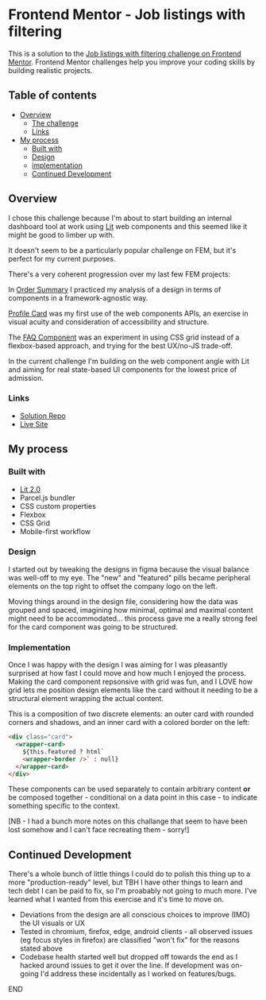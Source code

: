 # Frontend Mentor - Job listings with filtering

This is a solution to the [Job listings with filtering challenge on Frontend Mentor](https://www.frontendmentor.io/challenges/job-listings-with-filtering-ivstIPCt). Frontend Mentor challenges help you improve your coding skills by building realistic projects.

## Table of contents

- [Overview](#overview)
  - [The challenge](#the-challenge)
  - [Links](#links)
- [My process](#my-process)
  - [Built with](#built-with)
  - [Design](#design)
  - [implementation](#implementation)
  - [Continued Development](#continued-development)

## Overview

I chose this challenge because I'm about to start building an internal dashboard tool at work using [Lit](https://lit.dev/) web components and this seemed like it might be good to limber up with.

It doesn't seem to be a particularly popular challenge on FEM, but it's perfect for my current purposes.

There's a very coherent progression over my last few FEM projects:

In [Order Summary](https://markup-mitchell.github.io/frontend-mentor---order-summary/) I practiced my analysis of a design in terms of components in a framework-agnostic way.

[Profile Card](https://markup-mitchell.github.io/fem-profile-card-component/) was my first use of the web components APIs, an exercise in visual acuity and consideration of accessibility and structure.

The [FAQ Component](https://markup-mitchell.github.io/fem-faq/) was an experiment in using CSS grid instead of a flexbox-based approach, and trying for the best UX/no-JS trade-off.

In the current challenge I'm building on the web component angle with Lit and aiming for real state-based UI components for the lowest price of admission.

### Links

- [Solution Repo](https://github.com/markup-mitchell/static-job-listings-master)
- [Live Site](https://festive-ride-8521cc.netlify.app/)

## My process

### Built with

- [Lit 2.0](https://lit.dev/)
- Parcel.js bundler
- CSS custom properties
- Flexbox
- CSS Grid
- Mobile-first workflow

### Design

I started out by tweaking the designs in figma because the visual balance was well-off to my eye. The "new" and "featured" pills became peripheral elements on the top right to offset the company logo on the left.

Moving things around in the design file, considering how the data was grouped and spaced, imagining how minimal, optimal and maximal content might need to be accommodated... this process gave me a really strong feel for the card component was going to be structured.

### Implementation

Once I was happy with the design I was aiming for I was pleasantly surprised at how fast I could move and how much I enjoyed the process. Making the card component repsonsive with grid was fun, and I LOVE how grid lets me position design elements like the card without it needing to be a structural element wrapping the actual content.

This is a composition of two discrete elements: an outer card with rounded corners and shadows, and an inner card with a colored border on the left:

```HTML
<div class="card">
  <wrapper-card>
    ${this.featured ? html`
    <wrapper-border />` : null}
  </wrapper-card>
</div>
```

These components can be used separately to contain arbitrary content **or** be composed together - conditional on a data point in this case - to indicate something specific to the context.

[NB - I had a bunch more notes on this challange that seem to have been lost somehow and I can't face recreating them - sorry!]

## Continued Development

There's a whole bunch of little things I could do to polish this thing up to a more "production-ready" level, but TBH I have other things to learn and tech debt I can be paid to fix, so I'm proabably not going to much more. I've learned what I wanted from this exercise and it's time to move on. 

- Deviations from the design are all conscious choices to improve (IMO) the UI visuals or UX
- Tested in chromium, firefox, edge, android clients - all observed issues (eg focus styles in firefox) are classified "won't fix" for the reasons stated above
- Codebase health started well but dropped off towards the end as I hacked around issues to get it over the line. If development was on-going I'd address these incidentally as I worked on features/bugs. 

END
